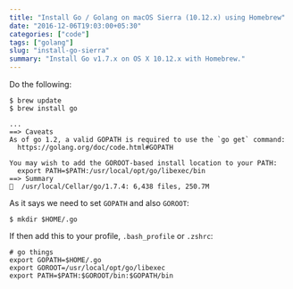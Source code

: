 ```yaml
---
title: "Install Go / Golang on macOS Sierra (10.12.x) using Homebrew"
date: "2016-12-06T19:03:00+05:30"
categories: ["code"]
tags: ["golang"]
slug: "install-go-sierra"
summary: "Install Go v1.7.x on OS X 10.12.x with Homebrew."
---
```


Do the following:

    $ brew update
    $ brew install go

    ...
    ==> Caveats
    As of go 1.2, a valid GOPATH is required to use the `go get` command:
      https://golang.org/doc/code.html#GOPATH

    You may wish to add the GOROOT-based install location to your PATH:
      export PATH=$PATH:/usr/local/opt/go/libexec/bin
    ==> Summary
    🍺  /usr/local/Cellar/go/1.7.4: 6,438 files, 250.7M

As it says we need to set `GOPATH` and also `GOROOT`:

    $ mkdir $HOME/.go

If then add this to your profile, `.bash_profile` or `.zshrc`:

    # go things
    export GOPATH=$HOME/.go
    export GOROOT=/usr/local/opt/go/libexec
    export PATH=$PATH:$GOROOT/bin:$GOPATH/bin

